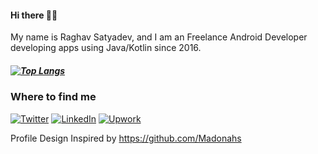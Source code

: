 <h4 align="left">
 Hi there 👋🏾
</h4>
<p align="left">
My name is Raghav Satyadev, and I am an Freelance Android Developer developing apps using Java/Kotlin since 2016.
<h5 align="left">

[![Top Langs](https://github-readme-stats.vercel.app/api/top-langs/?username=raghavsatyadev&theme=gotham&show_icons=true&include_all_commits=true&hide_border=true&bg_color=0d1117&title_color=38d252&icon_color=1f6fea&text_color=fefefe)](https://github.com/raghavsatyadev?tab=repositories)

<h3>Where to find me</h3>
<a href="https://twitter.com/RJSatyadev" target="_blank"><img alt="Twitter" src="https://img.shields.io/badge/twitter-%231DA1F2.svg?&style=for-the-badge&logo=twitter&logoColor=white" /></a>
<a href="https://www.linkedin.com/in/rjsatyadev" target="_blank"><img alt="LinkedIn" src="https://img.shields.io/badge/linkedin-%230077B5.svg?&style=for-the-badge&logo=linkedin&logoColor=white" /></a>
<a href="https://www.upwork.com/freelancers/rjsatyadev" target="_blank"><img alt="Upwork" src="https://img.shields.io/badge/UpWork-6FDA44?style=for-the-badge&logo=Upwork&logoColor=white" /></a>
</p>

Profile Design Inspired by https://github.com/Madonahs

